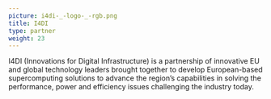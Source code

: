 ```yaml
---
picture: i4di-_-logo-_-rgb.png
title: I4DI
type: partner
weight: 23
---
```


I4DI (Innovations for Digital Infrastructure) is a partnership of innovative EU and global technology leaders brought together to develop European-based supercomputing solutions to advance the region’s capabilities in solving the performance, power and efficiency issues challenging the industry today.